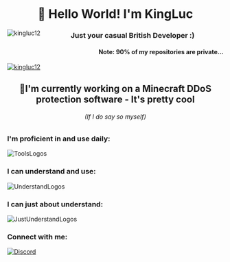 <h1 align="center">👋 Hello World! I'm KingLuc</h1>
<img align="left" src="https://komarev.com/ghpvc/?username=kingluc12&label=Views&color=000000&style=plastic" alt="kingluc12" /> <h3 align="center">Just your casual British Developer :)</h3>

<h4 align="right">Note: 90% of my repositories are private...</h2>

<p align="left"> <a href="https://github.com/ryo-ma/github-profile-trophy"><img src="https://github-profile-trophy.vercel.app/?username=kingluc12" alt="kingluc12" /></a> </p>

<h2 align="center"> 🚧I'm currently working on a Minecraft DDoS protection software - It's pretty cool</h2>
<h6 align="center">(If I do say so myself)</h6>

<h3 align="left">I'm proficient in and use daily:</h3>

![ToolsLogos](https://skillicons.dev/icons?i=js,nodejs,express,discordjs,html,github,vscode,mongodb,lua,discord)

<h3 align="left">I can understand and use:</h3>

![UnderstandLogos](https://skillicons.dev/icons?i=docker,bash,git,python,nginx)

<h3 align="left">I can just about understand:</h3>

![JustUnderstandLogos](https://skillicons.dev/icons?i=java)

<h3 align="left">Connect with me:</h3>
<p align="left">
  <a href="https://discord.gg/mxct47jgDU" target="_blank">
    <img src="https://skillicons.dev/icons?i=discord" alt="Discord" />
  </a>
</p>
